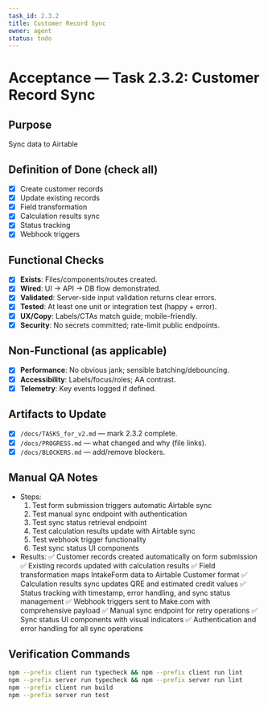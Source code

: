 ```yaml
---
task_id: 2.3.2
title: Customer Record Sync
owner: agent
status: todo
---
```


# Acceptance — Task 2.3.2: Customer Record Sync

## Purpose
Sync data to Airtable

## Definition of Done (check all)
- [x] Create customer records
- [x] Update existing records
- [x] Field transformation
- [x] Calculation results sync
- [x] Status tracking
- [x] Webhook triggers

## Functional Checks
- [x] **Exists**: Files/components/routes created.
- [x] **Wired**: UI → API → DB flow demonstrated.
- [x] **Validated**: Server-side input validation returns clear errors.
- [x] **Tested**: At least one unit or integration test (happy + error).
- [x] **UX/Copy**: Labels/CTAs match guide; mobile-friendly.
- [x] **Security**: No secrets committed; rate-limit public endpoints.

## Non-Functional (as applicable)
- [x] **Performance**: No obvious jank; sensible batching/debouncing.
- [x] **Accessibility**: Labels/focus/roles; AA contrast.
- [x] **Telemetry**: Key events logged if defined.

## Artifacts to Update
- [x] `/docs/TASKS_for_v2.md` — mark 2.3.2 complete.
- [x] `/docs/PROGRESS.md` — what changed and why (file links).
- [x] `/docs/BLOCKERS.md` — add/remove blockers.

## Manual QA Notes
- Steps:
  1. Test form submission triggers automatic Airtable sync
  2. Test manual sync endpoint with authentication
  3. Test sync status retrieval endpoint
  4. Test calculation results update with Airtable sync
  5. Test webhook trigger functionality
  6. Test sync status UI components
- Results:
  ✅ Customer records created automatically on form submission
  ✅ Existing records updated with calculation results
  ✅ Field transformation maps IntakeForm data to Airtable Customer format
  ✅ Calculation results sync updates QRE and estimated credit values
  ✅ Status tracking with timestamp, error handling, and sync status management
  ✅ Webhook triggers sent to Make.com with comprehensive payload
  ✅ Manual sync endpoint for retry operations
  ✅ Sync status UI components with visual indicators
  ✅ Authentication and error handling for all sync operations

## Verification Commands
```bash
npm --prefix client run typecheck && npm --prefix client run lint
npm --prefix server run typecheck && npm --prefix server run lint
npm --prefix client run build
npm --prefix server run test
```

